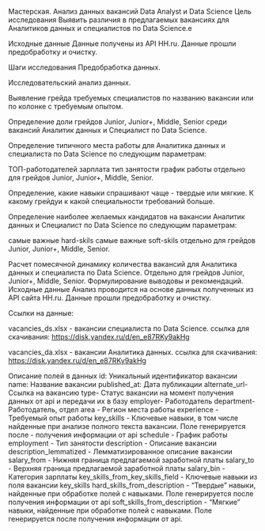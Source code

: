 Мастерская. Анализ данных вакансий Data Analyst и Data Science
Цель исследования
Выявить различия в предлагаемых вакансиях для Аналитиков данных и специалистов по Data Science.e

Исходные данные
Данные получены из API HH.ru. Данные прошли предобработку и очистку.

Шаги исследования
Предобработка данных.

Исследовательский анализ данных.

Выявление грейда требуемых специалистов по названию вакансии или по колонке с требуемым опытом.

Определение доли грейдов Junior, Junior+, Middle, Senior среди вакансий Аналитик данных и Специалист по Data Science.

Определение типичного места работы для Аналитика данных и специалиста по Data Science по следующим параметрам:

ТОП-работодателей
зарплата
тип занятости
график работы
отдельно для грейдов Junior, Junior+, Middle, Senior.

Определение, какие навыки спрашивают чаще - твердые или мягкие. К какому грейдуи к какой специальности требований больше.

Определение наиболее желаемых кандидатов на вакансии Аналитик данных и Специалист по Data Science по следующим параметрам:

самые важные hard-skils
самые важные soft-skils
отдельно для грейдов Junior, Junior+, Middle, Senior.

Расчет помесячной динамику количества вакансий для Аналитика данных и специалиста по Data Science. Отдельно для грейдов Junior, Junior+, Middle, Senior.
Формулирование выводовы и рекомендаций.
Исходные данные
Анализ проводится на основе данных полученных из API сайта HH.ru. Данные прошли предобработку и очистку.

Ссылки на данные:

vacancies_ds.xlsx - вакансии специалиста по Data Science. ссылка для скачивания: https://disk.yandex.ru/d/en_e87RKy9akHg

vacancies_da.xlsx - вакансии Аналитика данных. ссылка для скачивания: https://disk.yandex.ru/d/en_e87RKy9akHg

Описание полей в данных
id: Уникальный идентификатор вакансии
name: Название вакансии
published_at: Дата публикации
alternate_url- Ссылка на вакансию
type- Статус вакансии на момент получения данных от api и передачи их в базу
employer- Работодатель
department- Работодатель, отдел
area - Регион места работы
experience - Требуемый опыт работы
key_skills - Ключевые навыки, в том числе найденные при анализе полного текста вакансии. Поле генерируется после - получения информации от api
schedule - График работы
employment - Тип занятости
description - Описание вакансии
description_lemmatized - Лемматизированное описание вакансии
salary_from - Нижняя граница предлагаемой заработной платы
salary_to - Верхняя граница предлагаемой заработной платы
salary_bin - Категория зарплаты
key_skills_from_key_skills_field - Ключевые навыки из поля вакансии key_skills
hard_skills_from_description - “Твердые” навыки, найденные при обработке полей с навыками. Поле генерируется после получения информации от api
soft_skills_from_description - “Мягкие” навыки, найденные при обработке полей с навыками. Поле генерируется после получения информации от api.
